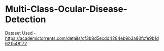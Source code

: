 # Multi-Class-Ocular-Disease-Detection

Dataset Used - https://academictorrents.com/details/cf3b8d5ecdd4284eb9b3a80fcfe9b1d621548f72
